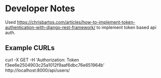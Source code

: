 
# Developer Notes

Used https://chrisbartos.com/articles/how-to-implement-token-authentication-with-django-rest-framework/
to implement token based api auth.

## Example CURLs

curl -X GET -H 'Authorization: Token f3ee6e2504903c25a1012f9aaf6dbc76e651964b' http://localhost:8000/api/users/
